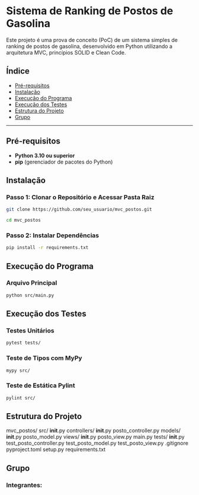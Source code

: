 # Sistema de Ranking de Postos de Gasolina

Este projeto é uma prova de conceito (PoC) de um sistema simples de ranking de postos de gasolina, desenvolvido em Python utilizando a arquitetura MVC, princípios SOLID e Clean Code.

## Índice

- [Pré-requisitos](#pré-requisitos)
- [Instalação](#instalação)
- [Execução do Programa](#execução-do-programa)
- [Execução dos Testes](#execução-dos-testes)
- [Estrutura do Projeto](#estrutura-do-projeto)
- [Grupo](#grupo)

---

## Pré-requisitos

- **Python 3.10 ou superior**
- **pip** (gerenciador de pacotes do Python)

## Instalação

### **Passo 1: Clonar o Repositório e Acessar Pasta Raiz**

```bash
git clone https://github.com/seu_usuario/mvc_postos.git

cd mvc_postos
```

### **Passo 2: Instalar Dependências**

```bash
pip install -r requirements.txt
```

## Execução do Programa

### **Arquivo Principal**

```bash
python src/main.py
```

## Execução dos Testes

### **Testes Unitários**

```bash
pytest tests/
```

### **Teste de Tipos com MyPy**

```bash
mypy src/
```

### **Teste de Estática Pylint**

```bash
pylint src/
```
## Estrutura do Projeto

mvc_postos/
src/
__init__.py
controllers/
__init__.py
posto_controller.py
models/
__init__.py
posto_model.py
views/
__init__.py
posto_view.py
main.py
tests/
__init__.py
test_posto_controller.py
test_posto_model.py
test_posto_view.py
.gitignore
pyproject.toml
setup.py
requirements.txt

## Grupo

### **Integrantes:**




